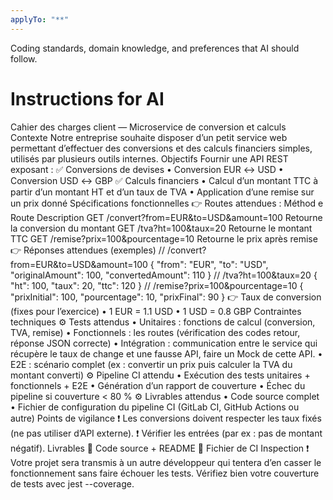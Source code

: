 ```yaml
---
applyTo: "**"
---
```


Coding standards, domain knowledge, and preferences that AI should follow.

# Instructions for AI

Cahier des charges client — Microservice de conversion et
calculs
Contexte
Notre entreprise souhaite disposer d’un petit service web permettant d’effectuer des
conversions et des calculs financiers simples, utilisés par plusieurs outils internes.
Objectifs
Fournir une API REST exposant :
✅ Conversions de devises
• Conversion EUR ↔ USD
• Conversion USD ↔ GBP
✅ Calculs financiers
• Calcul d’un montant TTC à partir d’un montant HT et d’un taux de TVA
• Application d’une remise sur un prix donné
Spécifications fonctionnelles
👉 Routes attendues :
Méthod
e
Route Description
GET /convert?from=EUR&to=USD&amount=100 Retourne la conversion du
montant
GET /tva?ht=100&taux=20 Retourne le montant TTC
GET /remise?prix=100&pourcentage=10 Retourne le prix après remise
👉 Réponses attendues (exemples)
// /convert?from=EUR&to=USD&amount=100
{
"from": "EUR",
"to": "USD",
"originalAmount": 100,
"convertedAmount": 110
}
// /tva?ht=100&taux=20
{
"ht": 100,
"taux": 20,
"ttc": 120
}
// /remise?prix=100&pourcentage=10
{
"prixInitial": 100,
"pourcentage": 10,
"prixFinal": 90
}
👉 Taux de conversion (fixes pour l’exercice)
• 1 EUR = 1.1 USD
• 1 USD = 0.8 GBP
Contraintes techniques
⚙ Tests attendus
• Unitaires : fonctions de calcul (conversion, TVA, remise)
• Fonctionnels : les routes (vérification des codes retour, réponse JSON correcte)
• Intégration : communication entre le service qui récupère le taux de change et une
fausse API, faire un Mock de cette API.
• E2E : scénario complet (ex : convertir un prix puis calculer la TVA du montant
converti)
⚙ Pipeline CI attendu
• Exécution des tests unitaires + fonctionnels + E2E
• Génération d’un rapport de couverture
• Échec du pipeline si couverture < 80 %
⚙ Livrables attendus
• Code source complet
• Fichier de configuration du pipeline CI (GitLab CI, GitHub Actions ou autre)
Points de vigilance
❗ Les conversions doivent respecter les taux fixés (ne pas utiliser d’API externe).
❗ Vérifier les entrées (par ex : pas de montant négatif).
Livrables
📂 Code source + README
📂 Fichier de CI
Inspection
❗ Votre projet sera transmis à un autre développeur qui tentera d’en casser le
fonctionnement sans faire échouer les tests. Vérifiez bien votre couverture de tests avec
jest --coverage.
